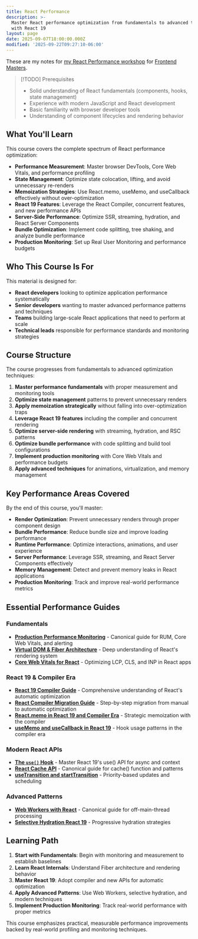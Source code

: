 ```yaml
---
title: React Performance
description: >-
  Master React performance optimization from fundamentals to advanced techniques
  with React 19
layout: page
date: 2025-09-07T18:00:00.000Z
modified: '2025-09-22T09:27:10-06:00'
---
```


These are my notes for [my React Performance workshop](https://frontendmasters.com/workshops/react-performance-v2/) for [Frontend Masters](https://frontendmasters.com).

> [!TODO] Prerequisites
>
> - Solid understanding of React fundamentals (components, hooks, state management)
> - Experience with modern JavaScript and React development
> - Basic familiarity with browser developer tools
> - Understanding of component lifecycles and rendering behavior

## What You'll Learn

This course covers the complete spectrum of React performance optimization:

- **Performance Measurement**: Master browser DevTools, Core Web Vitals, and performance profiling
- **State Management**: Optimize state colocation, lifting, and avoid unnecessary re-renders
- **Memoization Strategies**: Use React.memo, useMemo, and useCallback effectively without over-optimization
- **React 19 Features**: Leverage the React Compiler, concurrent features, and new performance APIs
- **Server-Side Performance**: Optimize SSR, streaming, hydration, and React Server Components
- **Bundle Optimization**: Implement code splitting, tree shaking, and analyze bundle performance
- **Production Monitoring**: Set up Real User Monitoring and performance budgets

## Who This Course Is For

This material is designed for:

- **React developers** looking to optimize application performance systematically
- **Senior developers** wanting to master advanced performance patterns and techniques
- **Teams** building large-scale React applications that need to perform at scale
- **Technical leads** responsible for performance standards and monitoring strategies

## Course Structure

The course progresses from fundamentals to advanced optimization techniques:

1. **Master performance fundamentals** with proper measurement and monitoring tools
2. **Optimize state management** patterns to prevent unnecessary renders
3. **Apply memoization strategically** without falling into over-optimization traps
4. **Leverage React 19 features** including the compiler and concurrent rendering
5. **Optimize server-side rendering** with streaming, hydration, and RSC patterns
6. **Optimize bundle performance** with code splitting and build tool configurations
7. **Implement production monitoring** with Core Web Vitals and performance budgets
8. **Apply advanced techniques** for animations, virtualization, and memory management

## Key Performance Areas Covered

By the end of this course, you'll master:

- **Render Optimization**: Prevent unnecessary renders through proper component design
- **Bundle Performance**: Reduce bundle size and improve loading performance
- **Runtime Performance**: Optimize interactions, animations, and user experience
- **Server Performance**: Leverage SSR, streaming, and React Server Components effectively
- **Memory Management**: Detect and prevent memory leaks in React applications
- **Production Monitoring**: Track and improve real-world performance metrics

## Essential Performance Guides

### Fundamentals

- **[Production Performance Monitoring](./production-performance-monitoring.md)** - Canonical guide for RUM, Core Web Vitals, and alerting
- **[Virtual DOM & Fiber Architecture](./virtual-dom-fiber-architecture.md)** - Deep understanding of React's rendering system
- **[Core Web Vitals for React](./core-web-vitals-for-react.md)** - Optimizing LCP, CLS, and INP in React apps

### React 19 & Compiler Era

- **[React 19 Compiler Guide](./react-19-compiler-guide.md)** - Comprehensive understanding of React's automatic optimization
- **[React Compiler Migration Guide](./react-compiler-migration-guide.md)** - Step-by-step migration from manual to automatic optimization
- **[React.memo in React 19 and Compiler Era](./react-memo-react-19-and-compiler-era.md)** - Strategic memoization with the compiler
- **[useMemo and useCallback in React 19](./usememo-usecallback-in-react-19.md)** - Hook usage patterns in the compiler era

### Modern React APIs

- **[The `use()` Hook](./the-use-hook.md)** - Master React 19's use() API for async and context
- **[React Cache API](./react-cache-api.md)** - Canonical guide for cache() function and patterns
- **[useTransition and startTransition](./usetransition-and-starttransition.md)** - Priority-based updates and scheduling

### Advanced Patterns

- **[Web Workers with React](./web-workers-with-react.md)** - Canonical guide for off-main-thread processing
- **[Selective Hydration React 19](./selective-hydration-react-19.md)** - Progressive hydration strategies

## Learning Path

1. **Start with Fundamentals**: Begin with monitoring and measurement to establish baselines
2. **Learn React Internals**: Understand Fiber architecture and rendering behavior
3. **Master React 19**: Adopt compiler and new APIs for automatic optimization
4. **Apply Advanced Patterns**: Use Web Workers, selective hydration, and modern techniques
5. **Implement Production Monitoring**: Track real-world performance with proper metrics

This course emphasizes practical, measurable performance improvements backed by real-world profiling and monitoring techniques.
